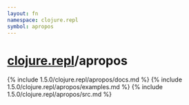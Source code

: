 ```yaml
---
layout: fn
namespace: clojure.repl
symbol: apropos
---
```


# [clojure.repl](../)/apropos

{% include 1.5.0/clojure.repl/apropos/docs.md %}
{% include 1.5.0/clojure.repl/apropos/examples.md %}
{% include 1.5.0/clojure.repl/apropos/src.md %}

